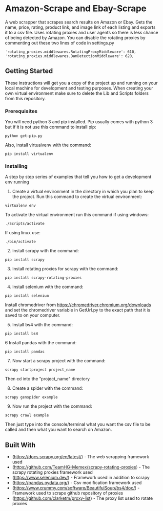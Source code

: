 # Amazon-Scrape and Ebay-Scrape
A web scrapper that scrapes search results on Amazon or Ebay. Gets the name, price, rating, product link, and image link of each listing and exports it to a csv file. Uses rotating proxies and user agents so there is less chance of being detected by Amazon. You can disable the rotating proxies by commenting out these two lines of code in settings.py

```
'rotating_proxies.middlewares.RotatingProxyMiddleware': 610,
'rotating_proxies.middlewares.BanDetectionMiddleware': 620,
```

## Getting Started

These instructions will get you a copy of the project up and running on your local machine for development and testing purposes. When creating your own virtual environment make sure to delete the Lib and Scripts folders from this repository.

### Prerequisites

You will need python 3 and pip installed. Pip usually comes with python 3 but if it is not use this command to install pip:

```
python get-pip.py
```
Also, install virtualvenv with the command:
```
pip install virtualenv
```

### Installing

A step by step series of examples that tell you how to get a development env running

1. Create a virtual environment in the directory in which you plan to keep the project. Run this command to create the virtual environment:
```
virtualenv env
```
  To activate the virtual environment run this command if using windows:
```
./Scripts/activate
```
  If using linux use:
```
./bin/activate
```
2. Install scrapy with the command:
```
pip install scrapy
```
3. Install rotating proxies for scrapy with the command:
```
pip install scrapy-rotating-proxies
```
4. Install selenium with the command:
```
pip install selenium
```
   Install chromedriver from https://chromedriver.chromium.org/downloads and set the chromedriver variable in GetUrl.py to the exact path that it is saved to on your computer.
   
5. Install bs4 with the command:
```
pip install bs4
```
6 Install pandas with the command:
```
pip install pandas
```
7. Now start a scrapy project with the command:
```
scrapy startproject project_name
```
   Then cd into the "project_name" directory
   
8. Create a spider with the command:
```
scrapy genspider example
```
9. Now run the project with the command:
```
scrapy crawl example
```
   Then just type into the console/terminal what you want the csv file to be called and then what you want to search on Amazon.
   

## Built With

* (https://docs.scrapy.org/en/latest/) - The web scrapping framework used
* (https://github.com/TeamHG-Memex/scrapy-rotating-proxies) - The scrapy rotating proxies framework used
* (https://www.selenium.dev/) - Framework used in addition to scrapy
* (https://pandas.pydata.org/) - Csv modification framework used
* (https://www.crummy.com/software/BeautifulSoup/bs4/doc/) - Framework used to scrape github repository of proxies
* (https://github.com/clarketm/proxy-list) - The proxy list used to rotate proxies

